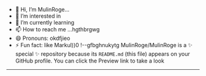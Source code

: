 - 👋 Hi, I’m MulinRoge...
- 👀 I’m interested in 
- 🌱 I’m currently learning
- 📫 How to reach me ...hgthbrgwg
- 😄 Pronouns: okdfjieo
- ⚡ Fun fact: like Markul))0
!--gfbghnukytg
MulinRoge/MulinRoge is a ✨ special ✨ repository because its `README.md` (this file) appears on your GitHub profile.
You can click the Preview link to take a look 
---
